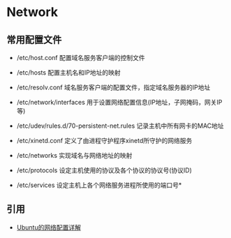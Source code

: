 # Network
## 常用配置文件
* /etc/host.conf  配置域名服务客户端的控制文件

* /etc/hosts 配置主机名和IP地址的映射

* /etc/resolv.conf 域名服务客户端的配置文件，指定域名服务器的IP地址

* /etc/network/interfaces 用于设置网络配置信息(IP地址，子网掩码，网关IP等)

* /etc/udev/rules.d/70-persistent-net.rules          记录主机中所有网卡的MAC地址

* /etc/xinetd.conf 定义了由进程守护程序xinetd所守护的网络服务

* /etc/networks 实现域名与网络地址的映射

* /etc/protocols 设定主机使用的协议及各个协议的协议号(协议ID)

* /etc/services 设定主机上各个网络服务进程所使用的端口号* 

## 引用
* [Ubuntu的网络配置详解](https://blog.csdn.net/gdutlyp/article/details/73087476)
